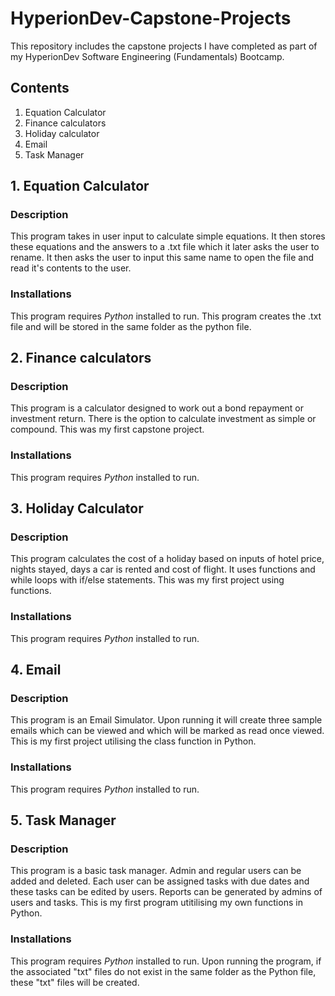 # HyperionDev-Capstone-Projects
This repository includes the capstone projects I have completed as part of my HyperionDev Software Engineering (Fundamentals) Bootcamp.

## Contents
1. Equation Calculator
2. Finance calculators
3. Holiday calculator
4. Email
5. Task Manager

## 1. Equation Calculator

### Description
This program takes in user input to calculate simple equations. 
It then stores these equations and the answers to a .txt file which it later asks the user to rename.
It then asks the user to input this same name to open the file and read it's contents to the user.

### Installations
This program requires *Python* installed to run.
This program creates the .txt file and will be stored in the same folder as the python file.

## 2. Finance calculators

### Description
This program is a calculator designed to work out a bond repayment or investment return. 
There is the option to calculate investment as simple or compound.
This was my first capstone project.

### Installations
This program requires *Python* installed to run.

## 3. Holiday Calculator

### Description
This program calculates the cost of a holiday based on inputs of hotel price, nights stayed, days a car is rented and cost of flight.
It uses functions and while loops with if/else statements.
This was my first project using functions.

### Installations
This program requires *Python* installed to run.

## 4. Email

### Description
This program is an Email Simulator. Upon running it will create three sample emails which can be viewed and which will be marked as read once viewed.
This is my first project utilising the class function in Python.

### Installations
This program requires *Python* installed to run.

## 5. Task Manager

### Description
This program is a basic task manager. Admin and regular users can be added and deleted. Each user can be assigned tasks with due dates and these tasks can be edited by users. Reports can be generated by admins of users and tasks.
This is my first program utitilising my own functions in Python.

### Installations
This program requires *Python* installed to run.
Upon running the program, if the associated "txt" files do not exist in the same folder as the Python file, these "txt" files will be created.
